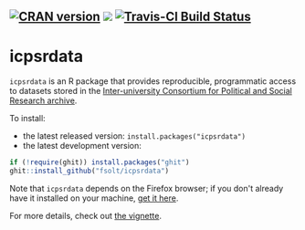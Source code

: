 [![CRAN version](http://www.r-pkg.org/badges/version/icpsrdata)](https://cran.r-project.org/package=icpsrdata) ![](http://cranlogs.r-pkg.org/badges/grand-total/icpsrdata) [![Travis-CI Build Status](https://travis-ci.org/fsolt/icpsrdata.svg?branch=master)](https://travis-ci.org/fsolt/icpsrdata)
------------------------------------------------------------------------
icpsrdata
=========

`icpsrdata` is an R package that provides reproducible, programmatic access to datasets stored in the [Inter-university Consortium for Political and Social Research archive](http://www.icpsr.umich.edu).


To install:

* the latest released version: `install.packages("icpsrdata")`
* the latest development version:

```R
if (!require(ghit)) install.packages("ghit")
ghit::install_github("fsolt/icpsrdata")
```
Note that `icpsrdata` depends on the Firefox browser; if you don't already have it installed on your machine, [get it here](https://www.mozilla.org/firefox).

For more details, check out [the vignette](https://cran.r-project.org/web/packages/icpsrdata/vignettes/icpsrdata-vignette.html).
